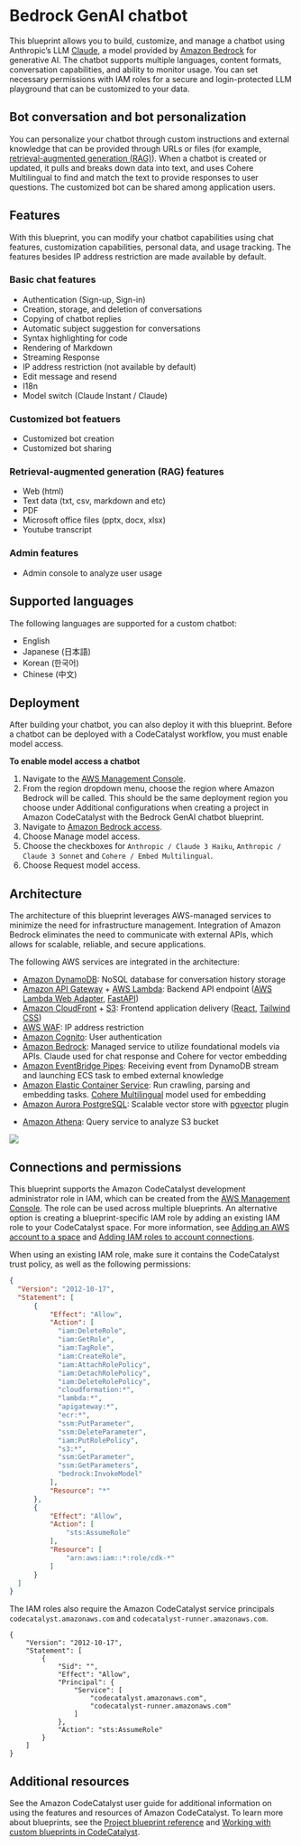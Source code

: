 # Bedrock GenAI chatbot
This blueprint allows you to build, customize, and manage a chatbot using Anthropic’s LLM [Claude](https://www.anthropic.com/), a model provided by [Amazon Bedrock](https://aws.amazon.com/bedrock/) for generative AI. The chatbot supports multiple languages, content formats, conversation capabilities, and ability to monitor usage. You can set necessary permissions with IAM roles for a secure and login-protected LLM playground that can be customized to your data.

## Bot conversation and bot personalization
You can personalize your chatbot through custom instructions and external knowledge that can be provided through URLs or files (for example, [retrieval-augmented generation (RAG)](https://github.com/aws-samples/bedrock-claude-chat/blob/main/docs/RAG.md)). When a chatbot is created or updated, it pulls and breaks down data into text, and uses Cohere Multilingual to find and match the text to provide responses to user questions. The customized bot can be shared among application users.

## Features
With this blueprint, you can modify your chatbot capabilities using chat features, customization capabilities, personal data, and usage tracking. The features besides IP address restriction are made available by default.

### Basic chat features
* Authentication (Sign-up, Sign-in)
* Creation, storage, and deletion of conversations
* Copying of chatbot replies
* Automatic subject suggestion for conversations
* Syntax highlighting for code
* Rendering of Markdown
* Streaming Response
* IP address restriction (not available by default)
* Edit message and resend
* I18n
* Model switch (Claude Instant / Claude)

### Customized bot featuers
* Customized bot creation
* Customized bot sharing

### Retrieval-augmented generation (RAG) features
* Web (html)
* Text data (txt, csv, markdown and etc)
* PDF
* Microsoft office files (pptx, docx, xlsx)
* Youtube transcript

### Admin features
* Admin console to analyze user usage

## Supported languages
The following languages are supported for a custom chatbot:
* English
* Japanese (日本語)
* Korean (한국어)
* Chinese (中文)

## Deployment
After building your chatbot, you can also deploy it with this blueprint. Before a chatbot can be deployed with a CodeCatalyst workflow, you must enable model access.

**To enable model access a chatbot**
1. Navigate to the [AWS Management Console](https://console.aws.amazon.com/).
2. From the region dropdown menu, choose the region where Amazon Bedrock will be called. This should be the same deployment region you choose under Additional configurations when creating a project in Amazon CodeCatalyst with the Bedrock GenAI chatbot blueprint.
3. Navigate to [Amazon Bedrock access](https://us-east-1.console.aws.amazon.com/bedrock/home?region=us-east-1#/modelaccess).
4. Choose Manage model access.
5. Choose the checkboxes for `Anthropic / Claude 3 Haiku`, `Anthropic / Claude 3 Sonnet` and `Cohere / Embed Multilingual`.
6. Choose Request model access.

## Architecture
The architecture of this blueprint leverages AWS-managed services to minimize the need for infrastructure management. Integration of Amazon Bedrock eliminates the need to communicate with external APIs, which allows for scalable, reliable, and secure applications.

The following AWS services are integrated in the architecture:
* [Amazon DynamoDB](https://aws.amazon.com/dynamodb/): NoSQL database for conversation history storage
* [Amazon API Gateway](https://aws.amazon.com/api-gateway/) + [AWS Lambda](https://aws.amazon.com/lambda/): Backend API endpoint ([AWS Lambda Web Adapter](https://github.com/awslabs/aws-lambda-web-adapter), [FastAPI](https://fastapi.tiangolo.com/))
* [Amazon CloudFront](https://aws.amazon.com/cloudfront/) + [S3](https://aws.amazon.com/s3/): Frontend application delivery ([React](https://tailwindcss.com/), [Tailwind CSS](https://tailwindcss.com/))
* [AWS WAF](https://aws.amazon.com/waf/): IP address restriction
* [Amazon Cognito](https://aws.amazon.com/cognito/): User authentication
* [Amazon Bedrock](https://aws.amazon.com/bedrock/): Managed service to utilize foundational models via APIs. Claude used for chat response and Cohere for vector embedding
* [Amazon EventBridge Pipes](https://aws.amazon.com/eventbridge/pipes/): Receiving event from DynamoDB stream and launching ECS task to embed external knowledge
* [Amazon Elastic Container Service](https://aws.amazon.com/ecs/): Run crawling, parsing and embedding tasks. [Cohere Multilingual](https://txt.cohere.com/multilingual/) model used for embedding
* [Amazon Aurora PostgreSQL](https://aws.amazon.com/rds/aurora/): Scalable vector store with [pgvector](https://github.com/pgvector/pgvector) plugin
- [Amazon Athena](https://aws.amazon.com/athena/): Query service to analyze S3 bucket

![](https://d107sfil7rheid.cloudfront.net/arch_202403.png)

## Connections and permissions
This blueprint supports the Amazon CodeCatalyst development administrator role in IAM, which can be created from the [AWS Management Console](https://console.aws.amazon.com/). The role can be used across multiple blueprints. An alternative option is creating a blueprint-specific IAM role by adding an existing IAM role to your CodeCatalyst space. For more information, see [Adding an AWS account to a space](https://docs.aws.amazon.com//codecatalyst/latest/userguide/ipa-connect-account-create.html) and [Adding IAM roles to account connections](https://docs.aws.amazon.com//codecatalyst/latest/userguide/ipa-connect-account-addroles.html).

When using an existing IAM role, make sure it contains the CodeCatalyst trust policy, as well as the following permissions:
```json
{
  "Version": "2012-10-17",
  "Statement": [
      {
          "Effect": "Allow",
          "Action": [
            "iam:DeleteRole",
            "iam:GetRole",
            "iam:TagRole",
            "iam:CreateRole",
            "iam:AttachRolePolicy",
            "iam:DetachRolePolicy",
            "iam:DeleteRolePolicy",
            "cloudformation:*",
            "lambda:*",
            "apigateway:*",
            "ecr:*",
            "ssm:PutParameter",
            "ssm:DeleteParameter",
            "iam:PutRolePolicy",
            "s3:*",
            "ssm:GetParameter",
            "ssm:GetParameters",
            "bedrock:InvokeModel"
          ],
          "Resource": "*"
      },
      {
          "Effect": "Allow",
          "Action": [
              "sts:AssumeRole"
          ],
          "Resource": [
              "arn:aws:iam::*:role/cdk-*"
          ]
      }
  ]
}
```
The IAM roles also require the Amazon CodeCatalyst service principals `codecatalyst.amazonaws.com` and `codecatalyst-runner.amazonaws.com`.
```
{
    "Version": "2012-10-17",
    "Statement": [
        {
            "Sid": "",
            "Effect": "Allow",
            "Principal": {
                "Service": [
                    "codecatalyst.amazonaws.com",
                    "codecatalyst-runner.amazonaws.com"
                ]
            },
            "Action": "sts:AssumeRole"
        }
    ]
}
```

## Additional resources
See the Amazon CodeCatalyst user guide for additional information on using the features and resources of Amazon CodeCatalyst. To learn more about blueprints, see the [Project blueprint reference](https://docs.aws.amazon.com//codecatalyst/latest/userguide/project-blueprints.html) and [Working with custom blueprints in CodeCatalyst](https://docs.aws.amazon.com//codecatalyst/latest/userguide/custom-blueprints.html).
